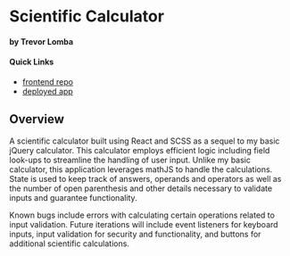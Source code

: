 # Scientific Calculator 
#### by Trevor Lomba

#### Quick Links
* [frontend repo](https://trevorlomba.github.io/react-calc/)
* [deployed app](https://github.com/trevorlomba/scientific-calc)

## Overview
A scientific calculator built using React and SCSS as a sequel to my basic jQuery calculator. This calculator employs efficient logic including field look-ups to streamline the handling of user input. Unlike my basic calculator, this application leverages mathJS to handle the calculations. State is used to keep track of answers, operands and operators as well as the number of open parenthesis and other details necessary to validate inputs and guarantee functionality.

Known bugs include errors with calculating certain operations related to input validation. Future iterations will include event listeners for keyboard inputs, input validation for security and functionality, and buttons for additional scientific calculations.
